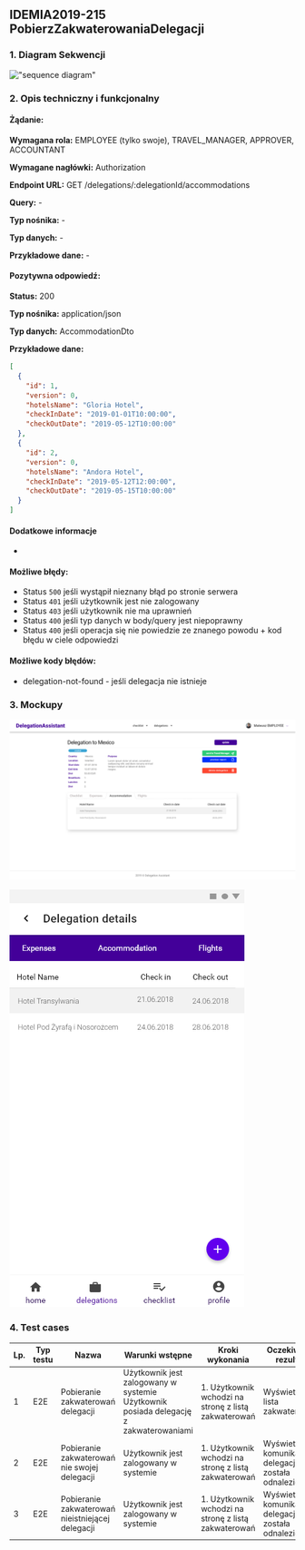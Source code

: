 ## IDEMIA2019-215 PobierzZakwaterowaniaDelegacji

### 1. Diagram Sekwencji

!["sequence diagram"](http://www.plantuml.com/plantuml/svg/XP31IiKm44Nt-OeiTP4VwA8yyO48BaHtxYR99Oos6KscbYh-kyM2MeoyPNA6CtFleIeLdSR1tefdbBS7Uff9KMIcp7J4W4JXaStbmCZg-kr7MV8zoYi7TEzNq0-Re3_e8WGPHubVZtfs8pdP-4sluxdve_bjliEpL5OfIvUWfsKh8ayLDdhJihW--kvbGbbCzEwVJSZAogXjGolu_h169DTlhUqdZohL793Zsled)

### 2. Opis techniczny i funkcjonalny

#### Żądanie:

**Wymagana rola:** EMPLOYEE (tylko swoje), TRAVEL_MANAGER, APPROVER, ACCOUNTANT

**Wymagane nagłówki:** Authorization

**Endpoint URL:** GET /delegations/:delegationId/accommodations

**Query:** -

**Typ nośnika:** -

**Typ danych:** -

**Przykładowe dane:** -

#### Pozytywna odpowiedź:

**Status:** 200

**Typ nośnika:** application/json

**Typ danych:** AccommodationDto

**Przykładowe dane:**

```json
[
  {
    "id": 1,
    "version": 0,
    "hotelsName": "Gloria Hotel",
    "checkInDate": "2019-01-01T10:00:00",
    "checkOutDate": "2019-05-12T10:00:00"
  },
  {
    "id": 2,
    "version": 0,
    "hotelsName": "Andora Hotel",
    "checkInDate": "2019-05-12T12:00:00",
    "checkOutDate": "2019-05-15T10:00:00"
  }
]
```

#### Dodatkowe informacje

-

#### Możliwe błędy:

- Status `500` jeśli wystąpił nieznany błąd po stronie serwera
- Status `401` jeśli użytkownik jest nie zalogowany
- Status `403` jeśli użytkownik nie ma uprawnień
- Status `400` jeśli typ danych w body/query jest niepoprawny
- Status `400` jeśli operacja się nie powiedzie ze znanego powodu + kod błędu w ciele odpowiedzi

#### Możliwe kody błędów:

- delegation-not-found - jeśli delegacja nie istnieje

### 3. Mockupy

![Browser mockup](./mockupy/Web.png?raw=true "Browser mockup")

![Mobile mockup](./mockupy/Mobile.png?raw=true "Mobile mockup")

### 4. Test cases

| Lp. | Typ testu | Nazwa                                            | Warunki wstępne                                                                          | Kroki wykonania                                      | Oczekiwany rezultat                                          |
| --- | --------- | ------------------------------------------------ | ---------------------------------------------------------------------------------------- | ---------------------------------------------------- | ------------------------------------------------------------ |
| 1   | E2E       | Pobieranie zakwaterowań delegacji                | Użytkownik jest zalogowany w systemie<br>Użytkownik posiada delegację z zakwaterowaniami | 1. Użytkownik wchodzi na stronę z listą zakwaterowań | Wyświetla się lista zakwaterowań                             |
| 2   | E2E       | Pobieranie zakwaterowań nie swojej delegacji     | Użytkownik jest zalogowany w systemie                                                    | 1. Użytkownik wchodzi na stronę z listą zakwaterowań | Wyświetla się komunikat iż delegacja nie została odnaleziona |
| 3   | E2E       | Pobieranie zakwaterowań nieistniejącej delegacji | Użytkownik jest zalogowany w systemie                                                    | 1. Użytkownik wchodzi na stronę z listą zakwaterowań | Wyświetla się komunikat iż delegacja nie została odnaleziona |

